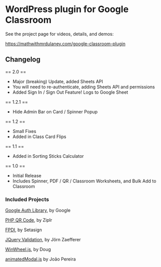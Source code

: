 # WordPress plugin for Google Classroom

See the project page for videos, details, and demos:

https://mathwithmrdulaney.com/google-classroom-plugin

## Changelog
== 2.0 ==
* Major (breaking) Update, added Sheets API
* You will need to re-authenticate, adding Sheets API and permissions
* Added Sign In / Sign Out Feature! Logs to Google Sheet

== 1.2.1 ==
* Hide Admin Bar on Card / Spinner Popup

== 1.2 ==
* Small Fixes
* Added in Class Card Flips

== 1.1 ==
* Added in Sorting Sticks Calculator

== 1.0 ==
* Initial Release
* Includes Spinner, PDF / QR / Classroom Worksheets, and Bulk Add to Classroom

### Included Projects

[Google Auth Library](https://github.com/googleapis/google-auth-library-php), by Google

[PHP QR Code](https://github.com/ziplr/php-qr-code), by Ziplr

[FPDI](https://github.com/Setasign/FPDI), by Setasign

[JQuery Validation](https://github.com/jquery-validation/jquery-validWation/), by Jörn Zaefferer

[WinWheel.js](https://github.com/zarocknz/javascript-winwheel), by Doug

[animatedModal.js](https://github.com/joaopereirawd/animatedModal.js/) by João Pereira
